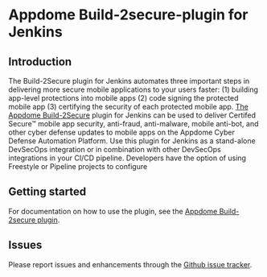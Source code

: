 # Appdome Build-2secure-plugin for Jenkins


## Introduction

The Build-2Secure plugin for Jenkins automates three important steps in delivering more secure mobile applications to your users faster: 
(1) building app-level protections into mobile apps
(2) code signing the protected mobile app
(3) certifying the security of each protected mobile app. 
[The Appdome Build-2Secure](https://www.appdome.com) plugin for Jenkins can be used to deliver Certifed Secure™ mobile app security, anti-fraud, anti-malware, mobile anti-bot, and other cyber defense updates to mobile apps on the Appdome Cyber Defense Automation Platform. Use this plugin for Jenkins as a stand-alone DevSecOps integration or in combination with other DevSecOps integrations in your CI/CD pipeline. Developers have the option of using Freestyle or Pipeline projects to configure


## Getting started

For documentation on how to use the plugin, see the [Appdome Build-2secure plugin](https://www.appdome.com/how-to/appsec-release-orchestration/testing-protected-mobile-apps/use-appdome-build-2secure-plugin-for-jenkins/).

## Issues

Please report issues and enhancements through the [Github issue tracker](https://github.com/jenkinsci/appdome-build-2secure-plugin/issues/new/choose).
